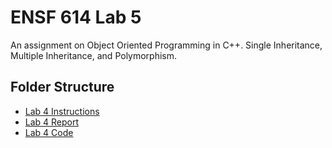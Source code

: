 # ENSF 614 Lab 5    
An assignment on Object Oriented Programming in C++. Single Inheritance, Multiple Inheritance, and Polymorphism. 

## Folder Structure 
- [Lab 4 Instructions](https://github.com/StevenD24/ENSF-614-Lab-4/blob/main/ENSF%20614%20-%20lab4.pdf)   
- [Lab 4 Report](https://github.com/StevenD24/ENSF-614-Lab-4/blob/main/ENSF%20614%20-%20Lab%20Report%204.pdf)  
- [Lab 4 Code](https://github.com/StevenD24/ENSF-614-Lab-4/tree/main/Lab%204) 
